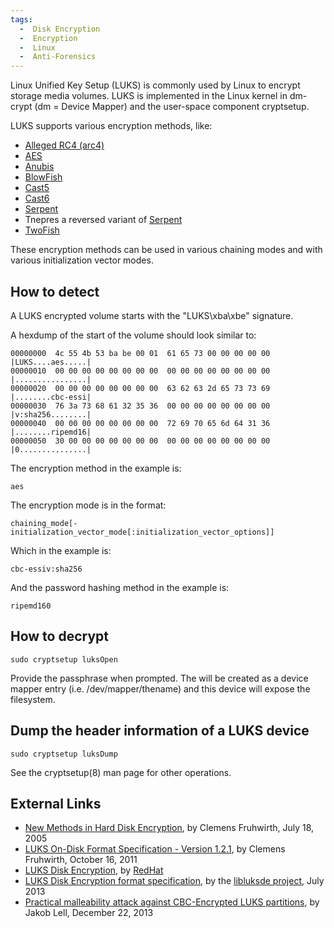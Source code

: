 ```yaml
---
tags:
  -  Disk Encryption
  -  Encryption
  -  Linux
  -  Anti-Forensics
---
```

Linux Unified Key Setup (LUKS) is commonly used by Linux to encrypt
storage media volumes. LUKS is implemented in the Linux kernel in
dm-crypt (dm = Device Mapper) and the user-space component cryptsetup.

LUKS supports various encryption methods, like:

- [Alleged RC4 (arc4)](rc4.md)
- [AES](aes.md)
- [Anubis](anubis.md)
- [BlowFish](blowfish.md)
- [Cast5](cast5.md)
- [Cast6](cast6.md)
- [Serpent](serpent.md)
- Tnepres a reversed variant of [Serpent](serpent.md)
- [TwoFish](twofish.md)

These encryption methods can be used in various chaining modes and with
various initialization vector modes.

## How to detect

A LUKS encrypted volume starts with the "LUKS\xba\xbe" signature.

A hexdump of the start of the volume should look similar to:

    00000000  4c 55 4b 53 ba be 00 01  61 65 73 00 00 00 00 00  |LUKS....aes.....|
    00000010  00 00 00 00 00 00 00 00  00 00 00 00 00 00 00 00  |................|
    00000020  00 00 00 00 00 00 00 00  63 62 63 2d 65 73 73 69  |........cbc-essi|
    00000030  76 3a 73 68 61 32 35 36  00 00 00 00 00 00 00 00  |v:sha256........|
    00000040  00 00 00 00 00 00 00 00  72 69 70 65 6d 64 31 36  |........ripemd16|
    00000050  30 00 00 00 00 00 00 00  00 00 00 00 00 00 00 00  |0...............|

The encryption method in the example is:

    aes

The encryption mode is in the format:

    chaining_mode[-initialization_vector_mode[:initialization_vector_options]]

Which in the example is:

    cbc-essiv:sha256

And the password hashing method in the example is:

    ripemd160

## How to decrypt

`sudo cryptsetup luksOpen `<device>` `<name>

Provide the passphrase when prompted. The <name> will be created as a
device mapper entry (i.e. /dev/mapper/thename) and this device will
expose the filesystem.

## Dump the header information of a LUKS device

`sudo cryptsetup luksDump `<device>

See the cryptsetup(8) man page for other operations.

## External Links

- [New Methods in Hard Disk
  Encryption](https://clemens.endorphin.org/nmihde/nmihde-A4-ds.pdf), by
  Clemens Fruhwirth, July 18, 2005
- [LUKS On-Disk Format Specification - Version
  1.2.1](http://wiki.cryptsetup.googlecode.com/git/LUKS-standard/on-disk-format.pdf),
  by Clemens Fruhwirth, October 16, 2011
- [LUKS Disk
  Encryption](https://access.redhat.com/site/documentation/en-US/Red_Hat_Enterprise_Linux/6/html/Security_Guide/sect-Security_Guide-LUKS_Disk_Encryption.html),
  by [RedHat](redhat.md)
- [LUKS Disk Encryption format
  specification](https://googledrive.com/host/0B3fBvzttpiiSNUVYSFF1TmRONmc/Linux%20Unified%20Key%20Setup%20(LUKS)%20Disk%20Encryption%20format.pdf),
  by the [libluksde project](libluksde.md), July 2013
- [Practical malleability attack against CBC-Encrypted LUKS
  partitions](https://www.jakoblell.com/blog/2013/12/22/practical-malleability-attack-against-cbc-encrypted-luks-partitions/),
  by Jakob Lell, December 22, 2013